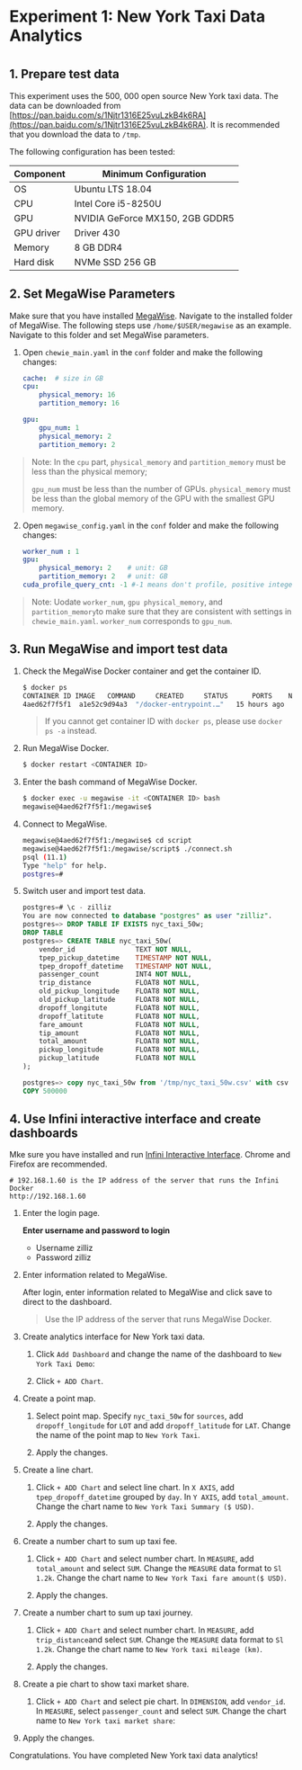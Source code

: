 # Experiment 1: New York Taxi Data Analytics
# 
## 1. Prepare test data

This experiment uses the 500, 000 open source New York taxi data. The data can be downloaded from [https://pan.baidu.com/s/1Njtr1316E25vuLzkB4k6RA](https://pan.baidu.com/s/1Njtr1316E25vuLzkB4k6RA). It is recommended that you download the data to `/tmp`.

The following configuration has been tested:

| Component  | Minimum Configuration                  |
| ---------- | ------------------------------- |
| OS         | Ubuntu LTS 18.04                |
| CPU        | Intel Core i5-8250U             |
| GPU        | NVIDIA GeForce MX150, 2GB GDDR5 |
| GPU driver | Driver 430                      |
| Memory     | 8 GB DDR4                       |
| Hard disk    | NVMe SSD 256 GB                 |



## 2. Set MegaWise Parameters

Make sure that you have installed [MegaWise](https://www.zilliz.com/cn/docs/v0.4.0/install_megawise). Navigate to the installed folder of MegaWise. The following steps use `/home/$USER/megawise` as an example. Navigate to this folder and set MegaWise parameters.

1. Open `chewie_main.yaml` in the `conf` folder and make the following changes:

    ```yaml
    cache:  # size in GB
    cpu:
        physical_memory: 16
        partition_memory: 16

    gpu:
        gpu_num: 1
        physical_memory: 2
        partition_memory: 2 
    ```

> Note: In the `cpu` part, `physical_memory` and `partition_memory` must be less than the physical memory;
>
> `gpu_num` must be less than the number of GPUs. `physical_memory` must be less than the global memory of the GPU with the smallest GPU memory. 

2. Open `megawise_config.yaml` in the `conf` folder and make the following changes:

    ```yaml
    worker_num : 1
    gpu:
        physical_memory: 2    # unit: GB
        partition_memory: 2   # unit: GB
    cuda_profile_query_cnt: -1 #-1 means don't profile, positive integer means the number of queries to profile, other value invalid
    ```

> Note: Uodate `worker_num`, `gpu physical_memory`, and `partition_memory`to make sure that they are consistent with settings in `chewie_main.yaml`. `worker_num` corresponds to `gpu_num`.


## 3. Run MegaWise and import test data

1. Check the MegaWise Docker container and get the container ID.

   ```bash
   $ docker ps 
   CONTAINER ID	IMAGE	COMMAND		CREATED		STATUS		PORTS	 NAMES
   4aed62f7f5f1  a1e52c9d94a3  "/docker-entrypoint.…"   15 hours ago   Up 15 hours 0.0.0.0:5433->5432/tcp   fervent_perlman
   ```

   > If you cannot get container ID with `docker ps`, please use `docker ps -a` instead.

2. Run MegaWise Docker.

   ```bash
   $ docker restart <CONTAINER ID>
   ```

3. Enter the bash command of MegaWise Docker.

   ```bash
   $ docker exec -u megawise -it <CONTAINER ID> bash
   megawise@4aed62f7f5f1:/megawise$
   ```

4. Connect to MegaWise.

   ```bash
   megawise@4aed62f7f5f1:/megawise$ cd script
   megawise@4aed62f7f5f1:/megawise/script$ ./connect.sh 
   psql (11.1)
   Type "help" for help.
   postgres=# 
   ```

5. Switch user and import test data.

   ```sql
   postgres=# \c - zilliz
   You are now connected to database "postgres" as user "zilliz".
   postgres=> DROP TABLE IF EXISTS nyc_taxi_50w;
   DROP TABLE
   postgres=> CREATE TABLE nyc_taxi_50w(
       vendor_id               TEXT NOT NULL,
       tpep_pickup_datetime    TIMESTAMP NOT NULL,
       tpep_dropoff_datetime   TIMESTAMP NOT NULL,
       passenger_count         INT4 NOT NULL,
       trip_distance           FLOAT8 NOT NULL,
       old_pickup_longitude    FLOAT8 NOT NULL,
       old_pickup_latitude     FLOAT8 NOT NULL,
       dropoff_longitute       FLOAT8 NOT NULL,
       dropoff_latitute        FLOAT8 NOT NULL,
       fare_amount             FLOAT8 NOT NULL,
       tip_amount              FLOAT8 NOT NULL,
       total_amount            FLOAT8 NOT NULL,
       pickup_longitude        FLOAT8 NOT NULL,
       pickup_latitude         FLOAT8 NOT NULL
   );
   
   postgres=> copy nyc_taxi_50w from '/tmp/nyc_taxi_50w.csv' with csv header delimiter ',';
   COPY 500000
   ```

## 4. Use Infini interactive interface and create dashboards

Mke sure you have installed and run [Infini Interactive Interface](https://www.zilliz.com/cn/docs/v0.4.0/install_infini). Chrome and Firefox are recommended.

```shell
# 192.168.1.60 is the IP address of the server that runs the Infini Docker
http://192.168.1.60
```

1. Enter the login page.


   **Enter username and password to login**

   - Username zilliz
   - Password zilliz

2. Enter information related to MegaWise.

   After login, enter information related to MegaWise and click save to direct to the dashboard.

   > Use the IP address of the server that runs MegaWise Docker.


3. Create analytics interface for New York taxi data.

    1. Click `Add Dashboard` and change the name of the dashboard to `New York Taxi Demo`:


    2. Click `+ ADD Chart`.


4. Create a point map.

    1. Select point map. Specify `nyc_taxi_50w` for `sources`,  add `dropoff_longitude` for `LOT` and add `dropoff_latitude` for `LAT`. Change the name of the point map to `New York Taxi`.

    2. Apply the changes.


   

5. Create a line chart.

    1. Click `+ ADD Chart` and select line chart. In `X AXIS`, add `tpep_dropoff_datetime` grouped by `day`. In `Y AXIS`, add `total_amount`. Change the chart name to `New York Taxi Summary ($ USD)`.


    2. Apply the changes.

   
6. Create a number chart to sum up taxi fee.

   1. Click `+ ADD Chart` and select number chart. In `MEASURE`, add `total_amount` and select `SUM`. Change the `MEASURE` data format to `Sl 1.2k`. Change the chart name to `New York Taxi fare amount($ USD)`.


   2. Apply the changes.

   
7. Create a number chart to sum up taxi journey.

   1. Click `+ ADD Chart` and select number chart. In `MEASURE`, add `trip_distance`and select `SUM`. Change the `MEASURE` data format to `Sl 1.2k`. Change the chart name to `New York taxi mileage (km)`.

	2. Apply the changes.

   

8. Create a pie chart to show taxi market share.

   1. Click `+ ADD Chart` and select pie chart. In `DIMENSION`, add `vendor_id`. In `MEASURE`, select `passenger_count` and select `SUM`. Change the chart name to `New York taxi market share`:

2. Apply the changes.
   
Congratulations. You have completed New York taxi data analytics!